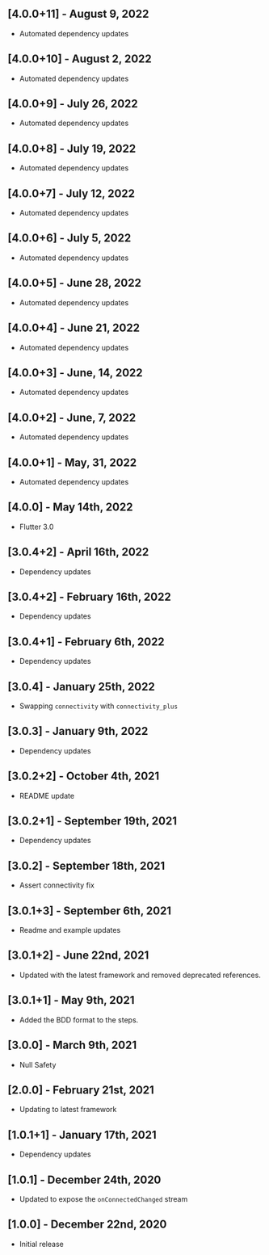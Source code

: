 ## [4.0.0+11] - August 9, 2022

* Automated dependency updates


## [4.0.0+10] - August 2, 2022

* Automated dependency updates


## [4.0.0+9] - July 26, 2022

* Automated dependency updates


## [4.0.0+8] - July 19, 2022

* Automated dependency updates


## [4.0.0+7] - July 12, 2022

* Automated dependency updates


## [4.0.0+6] - July 5, 2022

* Automated dependency updates


## [4.0.0+5] - June 28, 2022

* Automated dependency updates


## [4.0.0+4] - June 21, 2022

* Automated dependency updates


## [4.0.0+3] - June, 14, 2022

* Automated dependency updates


## [4.0.0+2] - June, 7, 2022

* Automated dependency updates


## [4.0.0+1] - May, 31, 2022

* Automated dependency updates


## [4.0.0] - May 14th, 2022

* Flutter 3.0


## [3.0.4+2] - April 16th, 2022

* Dependency updates


## [3.0.4+2] - February 16th, 2022

* Dependency updates


## [3.0.4+1] - February 6th, 2022

* Dependency updates


## [3.0.4] - January 25th, 2022

* Swapping `connectivity` with `connectivity_plus`


## [3.0.3] - January 9th, 2022

* Dependency updates


## [3.0.2+2] - October 4th, 2021

* README update


## [3.0.2+1] - September 19th, 2021

* Dependency updates


## [3.0.2] - September 18th, 2021

* Assert connectivity fix


## [3.0.1+3] - September 6th, 2021

* Readme and example updates


## [3.0.1+2] - June 22nd, 2021

* Updated with the latest framework and removed deprecated references.


## [3.0.1+1] - May 9th, 2021

* Added the BDD format to the steps.


## [3.0.0] - March 9th, 2021

* Null Safety


## [2.0.0] - February 21st, 2021

* Updating to latest framework


## [1.0.1+1] - January 17th, 2021

* Dependency updates


## [1.0.1] - December 24th, 2020

* Updated to expose the `onConnectedChanged` stream


## [1.0.0] - December 22nd, 2020

* Initial release











